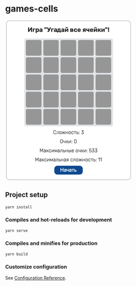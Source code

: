 # games-cells

![GameScreen](https://github.com/FANTAzeRus/game-cells/blob/master/assets/GameScreen.png?raw=true)

## Project setup

```
yarn install
```

### Compiles and hot-reloads for development

```
yarn serve
```

### Compiles and minifies for production

```
yarn build
```

### Customize configuration

See [Configuration Reference](https://cli.vuejs.org/config/).
